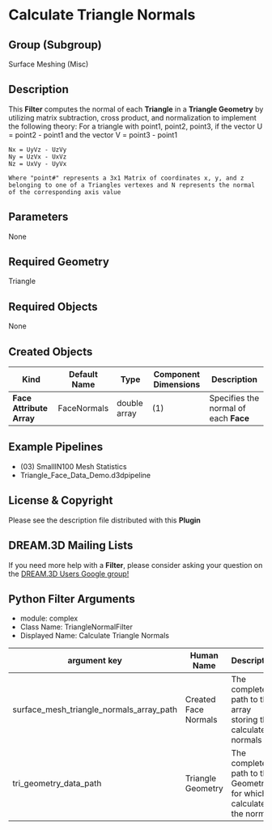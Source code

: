 # Calculate Triangle Normals


## Group (Subgroup) ##

Surface Meshing (Misc)

## Description ##

This **Filter** computes the normal of each **Triangle** in a **Triangle Geometry** by utilizing matrix subtraction, cross product, and normalization to implement the following theory:
    For a triangle with point1, point2, point3, if the vector U = point2 - point1 and the vector V = point3 - point1 

    Nx = UyVz - UzVy
    Ny = UzVx - UxVz
    Nz = UxVy - UyVx

    Where "point#" represents a 3x1 Matrix of coordinates x, y, and z belonging to one of a Triangles vertexes and N represents the normal of the corresponding axis value


## Parameters ##

None

## Required Geometry ##

Triangle

## Required Objects ##

None

## Created Objects ##

| Kind | Default Name | Type | Component Dimensions | Description |
|------|--------------|------|----------------------|-------------|
| **Face Attribute Array**  | FaceNormals | double array | (1) | Specifies the normal of each **Face** |


## Example Pipelines ##

+ (03) SmallIN100 Mesh Statistics
+ Triangle_Face_Data_Demo.d3dpipeline

## License & Copyright ##

Please see the description file distributed with this **Plugin**

## DREAM.3D Mailing Lists ##

If you need more help with a **Filter**, please consider asking your question on the [DREAM.3D Users Google group!](https://groups.google.com/forum/?hl=en#!forum/dream3d-users)


## Python Filter Arguments

+ module: complex
+ Class Name: TriangleNormalFilter
+ Displayed Name: Calculate Triangle Normals

| argument key | Human Name | Description | Parameter Type |
|--------------|------------|-------------|----------------|
| surface_mesh_triangle_normals_array_path | Created Face Normals | The complete path to the array storing the calculated normals | complex.DataObjectNameParameter |
| tri_geometry_data_path | Triangle Geometry | The complete path to the Geometry for which to calculate the normals | complex.GeometrySelectionParameter |

